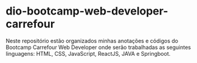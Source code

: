 # dio-bootcamp-web-developer-carrefour
Neste repositório estão organizados minhas anotações e códigos do Bootcamp Carrefour Web Developer onde serão trabalhadas as seguintes linguagens:  HTML, CSS, JavaScript, ReactJS, JAVA e Springboot. 
